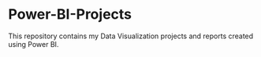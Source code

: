 # Power-BI-Projects
This repository contains my Data Visualization projects and reports created using Power BI.
